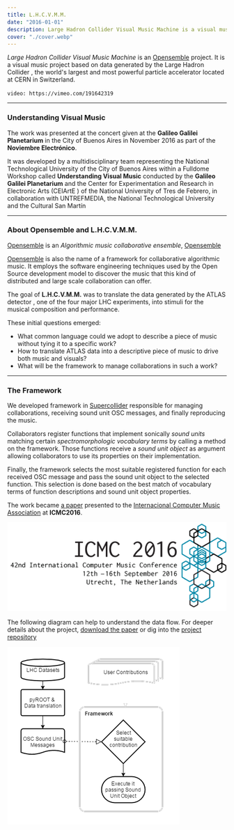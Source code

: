 ```yaml
---
title: L.H.C.V.M.M.
date: "2016-01-01"
description: Large Hadron Collider Visual Music Machine is a visual music project based on data generated by the Large Hadron Collider , the world's largest and most powerful particle accelerator located at CERN in Switzerland.
cover: "./cover.webp"
---
```


*Large Hadron Collider Visual Music Machine* is an [Opensemble](http://opensemble.github.io/) project. It is a visual music project based on data generated by the Large Hadron Collider , the world's largest and most powerful particle accelerator located at CERN in Switzerland.

`video: https://vimeo.com/191642319`

---
### Understanding Visual Music

The work was presented at the concert given at the **Galileo Galilei Planetarium** in the City of Buenos Aires in November 2016 as part of the **Noviembre Electrónico**.


It was developed by a multidisciplinary team representing the National Technological University of the City of Buenos Aires within a Fulldome Workshop called **Understanding Visual Music** conducted by the **Galileo Galilei Planetarium** and the Center for Experimentation and Research in Electronic Arts (CEIArtE ) of the National University of Tres de Febrero, in collaboration with UNTREFMEDIA, the National Technological University and the Cultural San Martín

---
### About Opensemble and L.H.C.V.M.M.


[Opensemble](http://opensemble.github.io/) is an *Algorithmic music collaborative ensemble*, [Opensemble](http://opensemble.github.io/)

[Opensemble](http://opensemble.github.io/) is also the name of a framework for collaborative algorithmic music. It employs the software engineering techniques used by the Open Source development model to discover the music that this kind of distributed and large scale collaboration can offer.

The goal of **L.H.C.V.M.M.** was to translate the data generated by the ATLAS detector , one of the four major LHC experiments, into stimuli for the musical composition and performance.

These initial questions emerged:
 * What common language could we adopt to describe a piece of music without tying it to a specific work?
 * How to translate ATLAS data into a descriptive
piece of music to drive both music and visuals?
 * What will be the framework to manage collaborations in such a work?

---
### The Framework

We developed framework  in [Supercollider](https://supercollider.github.io/) responsible for managing collaborations, receiving sound unit OSC messages, and finally reproducing the music.

Collaborators register functions that implement sonically *sound units* matching certain *spectromorphologic vocabulary terms* by calling a method on the framework. Those functions receive a *sound unit object* as argument allowing collaborators to use its properties on their implementation.

Finally, the framework selects the most suitable registered function for each received OSC message and pass the sound unit object to the selected function. This selection is done based on the best match of vocabulary terms of function descriptions and sound unit object properties.

The work became [a paper](https://quod.lib.umich.edu/cgi/p/pod/dod-idx/opensemble-a-framework-for-collaborative-algorithmic-music.pdf?c=icmc;idno=bbp2372.2016.036;format=pdf) presented to the [Internacional Computer Music Association](http://www.computermusic.org/) at **ICMC2016**.

![](./icmc2016.webp)

The following diagram can help to understand the data flow. For deeper details about the project, [download the paper](https://quod.lib.umich.edu/cgi/p/pod/dod-idx/opensemble-a-framework-for-collaborative-algorithmic-music.pdf?c=icmc;idno=bbp2372.2016.036;format=pdf) or dig into the [project repository](https://github.com/Opensemble/lhcvmm)

![](./diagram.png)
